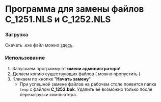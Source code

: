 # Программа для замены файлов C_1251.NLS и C_1252.NLS

### Загрузка
Скачать .exe файл можно [здесь](https://github.com/Aventhor/unicode-fix/releases).

### Использование
1. Запускаем программу от **имени администратора**!
2. Делаем копию существующих файлов ( можно пропустить )
3. Кликаем по кнопке "**Начать замену**"
    - При успешной замене файлов на рабочем столе появится папка `temp` с файлом **C_1252.bak**. Удалить её возможно только после перезагрузки компьютера.

